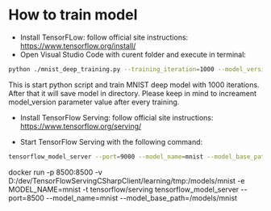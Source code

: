 # How to train model

- Install TensorFLow: follow official site instructions: https://www.tensorflow.org/install/
- Open Visual Studio Code with curent folder and execute in terminal: 

```sh
python ./mnist_deep_training.py --training_iteration=1000 --model_version=1 "Model Training Folder Path"
```

This is start python script and train MNIST deep model with 1000 iterations. After that it will save model in directory. Please keep in mind to increament model_version parameter value after every training.

- Install TensorFlow Serving: follow official site instructions: https://www.tensorflow.org/serving/

- Start TensorFlow Serving with the following command: 

```sh
tensorflow_model_server --port=9000 --model_name=mnist --model_base_path="D:\dev\TensorFlowServingCSharpClient\learning\tmp"
```



docker run -p 8500:8500 -v D:/dev/TensorFlowServingCSharpClient/learning/tmp:/models/mnist -e MODEL_NAME=mnist -t tensorflow/serving tensorflow_model_server --port=8500 --model_name=mnist --model_base_path=/models/mnist

